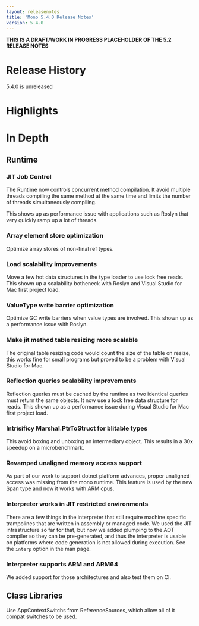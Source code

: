 ```yaml
---
layout: releasenotes
title: 'Mono 5.4.0 Release Notes'
version: 5.4.0
---
```


**THIS IS A DRAFT/WORK IN PROGRESS PLACEHOLDER OF THE 5.2 RELEASE NOTES**

Release History
===============

5.4.0 is unreleased

Highlights
==========


In Depth
========

Runtime
-------

### JIT Job Control

The Runtime now controls concurrent method compilation. It avoid multiple threads
compiling the same method at the same time and limits the number of threads simultaneously compiling.

This shows up as performance issue with applications such as Roslyn that very quickly ramp up a lot of threads.

### Array element store optimization

Optimize array stores of non-final ref types.

### Load scalability improvements

Move a few hot data structures in the type loader to use lock free reads. This shown up a scalability botheneck with
Roslyn and Visual Studio for Mac first project load.

### ValueType write barrier optimization

Optimize GC write barriers when value types are involved. This shown up as a performance issue with Roslyn.

### Make jit method table resizing more scalable

The original table resizing code would count the size of the table on resize, this works fine for small programs but
proved to be a problem with Visual Studio for Mac.

### Reflection queries scalability improvements

Reflection queries must be cached by the runtime as two identical queries must return the same objects.
It now use a lock free data structure for reads.
This shown up as a performance issue during Visual Studio for Mac first project load.

### Intrisificy Marshal.PtrToStruct<T> for blitable types

This avoid boxing and unboxing an intermediary object. This results in a 30x speedup on a microbenchmark.


### Revamped unaligned memory access support

As part of our work to support dotnet platform advances, proper unaligned access was missing from the mono runtime.
This feature is used by the new Span<T> type and now it works with ARM cpus.

### Interpreter works in JIT restricted environments

There are a few things in the interpreter that still require machine specific trampolines that are written in assembly or managed code.
We used the JIT infrastructure so far for that, but now we added plumping to the AOT compiler so they can be pre-generated, and thus the interpreter is usable on platforms where code generation is not allowed during execution.
See the `interp` option in the man page.

### Interpreter supports ARM and ARM64

We added support for those architectures and also test them on CI.

Class Libraries
---------------

Use AppContextSwitchs from ReferenceSources, which allow all of it compat switches to be used.

